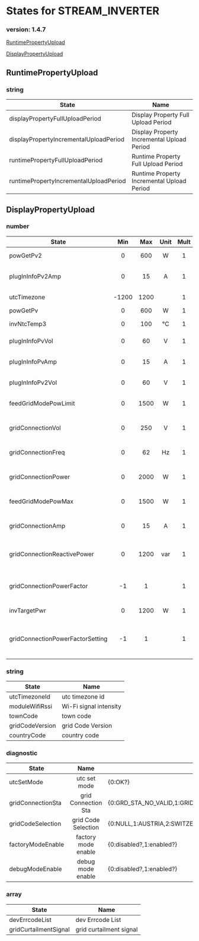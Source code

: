 # States for  STREAM_INVERTER
### version: 1.4.7

[RuntimePropertyUpload](#RuntimePropertyUpload)

[DisplayPropertyUpload](#DisplayPropertyUpload)



## RuntimePropertyUpload

### string

| State  |  Name |
|----------|------|
|displayPropertyFullUploadPeriod| Display Property Full Upload Period |
|displayPropertyIncrementalUploadPeriod| Display Property Incremental Upload Period |
|runtimePropertyFullUploadPeriod| Runtime Property Full Upload Period |
|runtimePropertyIncrementalUploadPeriod| Runtime Property Incremental Upload Period |

## DisplayPropertyUpload

### number
| State  |      Min     |      Max     |  Unit |  Mult |  Name |
|----------|:-------------:|:-------------:|:------:|:-----:|-----|
|powGetPv2|0 | 600 | W | 1 |  pow get pv2 |
|plugInInfoPv2Amp|0 | 15 | A | 1 |  plug in info pv2 current |
|utcTimezone|-1200 | 1200 |  | 1 |  utc timezone |
|powGetPv|0 | 600 | W | 1 |  pow get pv |
|invNtcTemp3|0 | 100 | °C | 1 |  inv Ntc Temp 3 |
|plugInInfoPvVol|0 | 60 | V | 1 |  plug in info pv1 vol |
|plugInInfoPvAmp|0 | 15 | A | 1 |  plug in info pv1 current |
|plugInInfoPv2Vol|0 | 60 | V | 1 |  plug in info pv2 vol |
|feedGridModePowLimit|0 | 1500 | W | 1 |  feed Grid Mode Pow Limit |
|gridConnectionVol|0 | 250 | V | 1 |  grid Connection Vol |
|gridConnectionFreq|0 | 62 | Hz | 1 |  grid connection freq |
|gridConnectionPower|0 | 2000 | W | 1 |  Grid Connection Power |
|feedGridModePowMax|0 | 1500 | W | 1 |  feed Grid Mode Pow Max |
|gridConnectionAmp|0 | 15 | A | 1 |  grid connection amp |
|gridConnectionReactivePower|0 | 1200 | var | 1 |  Grid Connection Reactive Power |
|gridConnectionPowerFactor|-1 | 1 |  | 1 |  grid connection power factor |
|invTargetPwr|0 | 1200 | W | 1 |  inv target pwr |
|gridConnectionPowerFactorSetting|-1 | 1 |  | 1 |  grid connection power factor setting |


### string

| State  |  Name |
|----------|------|
|utcTimezoneId| utc timezone id |
|moduleWifiRssi| Wi-Fi signal intensity |
|townCode| town code |
|gridCodeVersion| grid Code Version |
|countryCode| country code |

### diagnostic

| State  |     Name |  values |
|----------|:-------------:|------|
|utcSetMode| utc set mode | {0:OK?} |
|gridConnectionSta| grid Connection Sta | {0:GRD_STA_NO_VALID,1:GRID_IN,2:GRID_NOT_ONLINE,3:FEED_GRID} |
|gridCodeSelection| grid Code Selection | {0:NULL,1:AUSTRIA,2:SWITZER,3:POLAND,4:NETHERLANDS,5:VDE_4105,6:IEEE_1547,7:USER_DEFINED,8:NORWAY,9:CZECH_REPUBLIC,10:DENMARK,11:IRELAND,12:SWEDEN,13:LATVIA,14:GREECE_A,15:GREECE_B,16:PORTUGAL,17:ROMANIA,18:LITHUANIA,19:HUNGARY,20:ITALY,21:G98,22:G99,23:NTS_631,24:UNE_217001,25:UNE_217002,26:UTE_MAINLAND,27:UTE_50HZ_ISLAND,28:UTE_60HZ_ISLAND,29:BELGIUM,30:UKRAINE,31:SLOVENIA,32:BULGARIA,33:EU_GENERAL,1001:NORTH_AMERICA} |
|factoryModeEnable| factory mode enable | {0:disabled?,1:enabled?} |
|debugModeEnable| debug mode enable | {0:disabled?,1:enabled?} |

### array

| State  |  Name |
|----------|------|
|devErrcodeList| dev Errcode List |
|gridCurtailmentSignal| grid curtailment signal |

